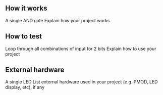 <!---

This file is used to generate your project datasheet. Please fill in the information below and delete any unused
sections.

You can also include images in this folder and reference them in the markdown. Each image must be less than
512 kb in size, and the combined size of all images must be less than 1 MB.
-->

## How it works
A single AND gate 
Explain how your project works

## How to test
Loop through all combinations of input for 2 bits 
Explain how to use your project

## External hardware
A single LED
List external hardware used in your project (e.g. PMOD, LED display, etc), if any
